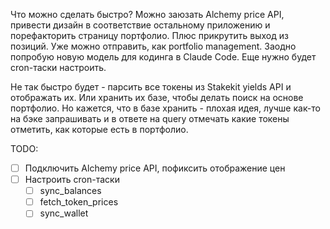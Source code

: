 Что можно сделать быстро? Можно заюзать Alchemy price API, привести дизайн в соответствие остальному приложению и порефакторить страницу портфолио. Плюс прикрутить выход из позиций. Уже можно отправить, как portfolio management. Заодно попробую новую модель для кодинга в Claude Code. Еще нужно будет cron-таски настроить. 

Не так быстро будет - парсить все токены из Stakekit yields API и отображать их. Или хранить их базе, чтобы делать поиск на основе портфолио. Но кажется, что в базе хранить - плохая идея, лучше как-то на бэке запрашивать и в ответе на query отмечать какие токены отметить, как которые есть в портфолио.

TODO: 
- [ ] Подключить Alchemy price API, пофиксить отображение цен
- [ ] Настроить cron-таски
  - [ ] sync_balances
  - [ ] fetch_token_prices
  - [ ] sync_wallet